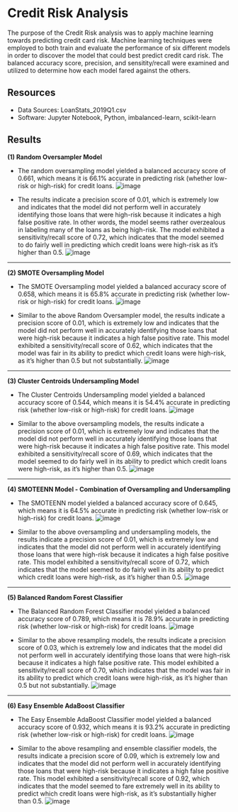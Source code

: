 # Credit Risk Analysis

The purpose of the Credit Risk analysis was to apply machine learning towards predicting credit card risk. Machine learning techniques were employed to both train and evaluate the performance of six different models in order to discover the model that could best predict credit card risk. The balanced accuracy score, precision, and sensitity/recall were examined and utilized to determine how each model fared against the others. 

## Resources
- Data Sources: LoanStats_2019Q1.csv 
- Software: Jupyter Notebook, Python, imbalanced-learn, scikit-learn

## Results

**(1) Random Oversampler Model**
  - The random oversampling model yielded a balanced accuracy score of 0.661, which means it is 66.1% accurate in predicting risk (whether low-risk or high-risk) for credit loans. 
  ![image](https://user-images.githubusercontent.com/85533099/145699918-ef68a3e1-3458-4bde-9e1a-6e1a7d71de7d.png)
  
  - The results indicate a precision score of 0.01, which is extremely low and indicates that the model did not perform well in accurately identifying those loans that were high-risk because it indicates a high false positive rate. In other words, the model seems rather overzealous in labeling many of the loans as being high-risk. The model exhibited a sensitivity/recall score of 0.72, which indicates that the model seemed to do fairly well in predicting which credit loans were high-risk as it’s higher than 0.5. 
  ![image](https://user-images.githubusercontent.com/85533099/145699716-5a7e6a03-6c2d-46e4-9fe9-3e805b6f5add.png)

--------------------------------------------------------------------------------------------------------------------------------------

**(2) SMOTE Oversampling Model**
  - The SMOTE Oversampling model yielded a balanced accuracy score of 0.658, which means it is 65.8% accurate in predicting risk (whether low-risk or high-risk) for credit loans. 
  ![image](https://user-images.githubusercontent.com/85533099/145699952-4d941100-9d29-4a92-b0b6-ca000842acb1.png)


  - Similar to the above Random Oversampler model, the results indicate a precision score of 0.01, which is extremely low and indicates that the model did not perform well in accurately identifying those loans that were high-risk because it indicates a high false positive rate. This model exhibited a sensitivity/recall score of 0.62, which indicates that the model was fair in its ability to predict which credit loans were high-risk, as it’s higher than 0.5 but not substantially.
  ![image](https://user-images.githubusercontent.com/85533099/145699742-eb6f84a8-0732-4b1c-8a93-1e9cec702af0.png)

--------------------------------------------------------------------------------------------------------------------------------------

**(3) Cluster Centroids Undersampling Model**
  - The Cluster Centroids Undersampling model yielded a balanced accuracy score of 0.544, which means it is 54.4% accurate in predicting risk (whether low-risk or high-risk) for credit loans. 
  ![image](https://user-images.githubusercontent.com/85533099/145699970-2871052e-d576-46f7-97e0-7e00b1cd819c.png)
   
  - Similar to the above oversampling models, the results indicate a precision score of 0.01, which is extremely low and indicates that the model did not perform well in accurately identifying those loans that were high-risk because it indicates a high false positive rate. This model exhibited a sensitivity/recall score of 0.69, which indicates that the model seemed to do fairly well in its ability to predict which credit loans were high-risk, as it’s higher than 0.5.
  ![image](https://user-images.githubusercontent.com/85533099/145699777-801d83f7-7887-43c3-bb77-c56a692aa0fb.png)

--------------------------------------------------------------------------------------------------------------------------------------

**(4) SMOTEENN Model - Combination of Oversampling and Undersampling**
  - The SMOTEENN model yielded a balanced accuracy score of 0.645, which means it is 64.5% accurate in predicting risk (whether low-risk or high-risk) for credit loans. 
  ![image](https://user-images.githubusercontent.com/85533099/145699983-4d22cb8c-2596-49ab-82e0-858a684c5dde.png)

  - Similar to the above oversampling and undersampling models, the results indicate a precision score of 0.01, which is extremely low and indicates that the model did not perform well in accurately identifying those loans that were high-risk because it indicates a high false positive rate. This model exhibited a sensitivity/recall score of 0.72, which indicates that the model seemed to do fairly well in its ability to predict which credit loans were high-risk, as it’s higher than 0.5.
  ![image](https://user-images.githubusercontent.com/85533099/145699837-b5756c52-aa6e-4b0a-8ba7-2cd7099bc03c.png)

--------------------------------------------------------------------------------------------------------------------------------------

**(5) Balanced Random Forest Classifier**
  - The Balanced Random Forest Classifier model yielded a balanced accuracy score of 0.789, which means it is 78.9% accurate in predicting risk (whether low-risk or high-risk) for credit loans. 
  ![image](https://user-images.githubusercontent.com/85533099/145699994-c3d2d637-639b-490f-a89a-14e65af509e8.png)

  - Similar to the above resampling models, the results indicate a precision score of 0.03, which is extremely low and indicates that the model did not perform well in accurately identifying those loans that were high-risk because it indicates a high false positive rate. This model exhibited a sensitivity/recall score of 0.70, which indicates that the model was fair in its ability to predict which credit loans were high-risk, as it’s higher than 0.5 but not substantially.
  ![image](https://user-images.githubusercontent.com/85533099/145699861-dbe0a75f-634f-430e-88c8-60ef09c815ac.png)

--------------------------------------------------------------------------------------------------------------------------------------

**(6) Easy Ensemble AdaBoost Classifier**
  - The Easy Ensemble AdaBoost Classifier model yielded a balanced accuracy score of 0.932, which means it is 93.2% accurate in predicting risk (whether low-risk or high-risk) for credit loans. 
  ![image](https://user-images.githubusercontent.com/85533099/145700003-e6f79e63-3531-4a2f-84b9-7658873c2c66.png)

  - Similar to the above resampling and ensemble classifier models, the results indicate a precision score of 0.09, which is extremely low and indicates that the model did not perform well in accurately identifying those loans that were high-risk because it indicates a high false positive rate. This model exhibited a sensitivity/recall score of 0.92, which indicates that the model seemed to fare extremely well in its ability to predict which credit loans were high-risk, as it’s substantially higher than 0.5.
  ![image](https://user-images.githubusercontent.com/85533099/145699896-93c0e170-6049-449a-95ac-93fb7f16933a.png)

